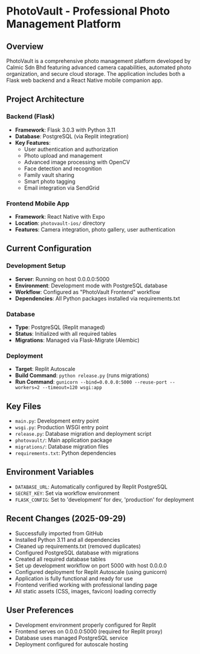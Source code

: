 # PhotoVault - Professional Photo Management Platform

## Overview
PhotoVault is a comprehensive photo management platform developed by Calmic Sdn Bhd featuring advanced camera capabilities, automated photo organization, and secure cloud storage. The application includes both a Flask web backend and a React Native mobile companion app.

## Project Architecture

### Backend (Flask)
- **Framework**: Flask 3.0.3 with Python 3.11
- **Database**: PostgreSQL (via Replit integration)
- **Key Features**:
  - User authentication and authorization
  - Photo upload and management
  - Advanced image processing with OpenCV
  - Face detection and recognition
  - Family vault sharing
  - Smart photo tagging
  - Email integration via SendGrid

### Frontend Mobile App
- **Framework**: React Native with Expo
- **Location**: `photovault-ios/` directory
- **Features**: Camera integration, photo gallery, user authentication

## Current Configuration

### Development Setup
- **Server**: Running on host 0.0.0.0:5000
- **Environment**: Development mode with PostgreSQL database
- **Workflow**: Configured as "PhotoVault Frontend" workflow
- **Dependencies**: All Python packages installed via requirements.txt

### Database
- **Type**: PostgreSQL (Replit managed)
- **Status**: Initialized with all required tables
- **Migrations**: Managed via Flask-Migrate (Alembic)

### Deployment
- **Target**: Replit Autoscale
- **Build Command**: `python release.py` (runs migrations)
- **Run Command**: `gunicorn --bind=0.0.0.0:5000 --reuse-port --workers=2 --timeout=120 wsgi:app`

## Key Files
- `main.py`: Development entry point
- `wsgi.py`: Production WSGI entry point
- `release.py`: Database migration and deployment script
- `photovault/`: Main application package
- `migrations/`: Database migration files
- `requirements.txt`: Python dependencies

## Environment Variables
- `DATABASE_URL`: Automatically configured by Replit PostgreSQL
- `SECRET_KEY`: Set via workflow environment
- `FLASK_CONFIG`: Set to 'development' for dev, 'production' for deployment

## Recent Changes (2025-09-29)
- Successfully imported from GitHub
- Installed Python 3.11 and all dependencies
- Cleaned up requirements.txt (removed duplicates)
- Configured PostgreSQL database with migrations  
- Created all required database tables
- Set up development workflow on port 5000 with host 0.0.0.0
- Configured deployment for Replit Autoscale (using gunicorn)
- Application is fully functional and ready for use
- Frontend verified working with professional landing page
- All static assets (CSS, images, favicon) loading correctly

## User Preferences
- Development environment properly configured for Replit
- Frontend serves on 0.0.0.0:5000 (required for Replit proxy)
- Database uses managed PostgreSQL service
- Deployment configured for autoscale hosting